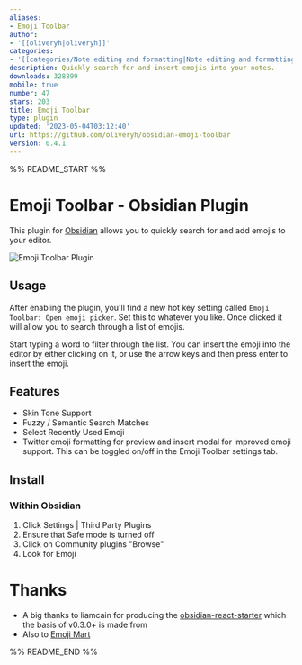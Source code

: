 ```yaml
---
aliases:
- Emoji Toolbar
author:
- '[[oliveryh|oliveryh]]'
categories:
- '[[categories/Note editing and formatting|Note editing and formatting]]'
description: Quickly search for and insert emojis into your notes.
downloads: 328899
mobile: true
number: 47
stars: 203
title: Emoji Toolbar
type: plugin
updated: '2023-05-04T03:12:40'
url: https://github.com/oliveryh/obsidian-emoji-toolbar
version: 0.4.1
---
```


%% README_START %%

# Emoji Toolbar - Obsidian Plugin

This plugin for [Obsidian](https://obsidian.md/) allows you to quickly search for and add emojis to your editor.

![Emoji Toolbar Plugin](https://raw.githubusercontent.com/oliveryh/obsidian-emoji-toolbar/main/demo/demo.gif)

## Usage

After enabling the plugin, you'll find a new hot key setting called `Emoji Toolbar: Open emoji picker`. Set this to whatever you like. Once clicked it will allow you to search through a list of emojis.

Start typing a word to filter through the list. You can insert the emoji into the editor by either clicking on it, or use the arrow keys and then press enter to insert the emoji.

## Features

- Skin Tone Support
- Fuzzy / Semantic Search Matches
- Select Recently Used Emoji
- Twitter emoji formatting for preview and insert modal for improved emoji support. This can be toggled on/off in the Emoji Toolbar settings tab.

## Install

### Within Obsidian

1. Click Settings | Third Party Plugins
2. Ensure that Safe mode is turned off
3. Click on Community plugins "Browse"
4. Look for Emoji

# Thanks

- A big thanks to liamcain for producing the [obsidian-react-starter](https://github.com/obsidian-community/obsidian-react-starter
) which the basis of v0.3.0+ is made from
- Also to [Emoji Mart](https://github.com/missive/emoji-mart
)

%% README_END %%
